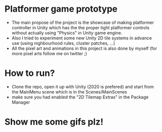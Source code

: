 # Platformer game prototype
- The main propose of the project is the showcase of making platformer controller in Unity which has the the proper tight platformer controls without actually using "Physics" in Unity game engine.
- Also I tried to experiment some new Unity 2D tile systems in advance use (using nighbourhood rules, cluster patches, ...)
- All the pixel art and animations in this project is also done by myself (for more pixel arts follow me on twitter ;)
# How to run?
- Clone the repo, open it up with Unity (2020 is prefered) and start from the MainMenu scene which is in the Scenes/MainScenes
- make sure you had enabled the "2D Tilemap Extras" in the Package Manager
# Show me some gifs plz!
